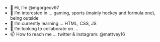 - 👋 Hi, I’m @mgorgeov97
- 👀 I’m interested in ... gaming, sports (mainly hockey and formula one), being outside
- 🌱 I’m currently learning ... HTML, CSS, JS
- 💞️ I’m looking to collaborate on ...
- 📫 How to reach me ... twitter & instagram: @mattvey16

<!---
mgorgeov97/mgorgeov97 is a ✨ special ✨ repository because its `README.md` (this file) appears on your GitHub profile.
You can click the Preview link to take a look at your changes.
--->
